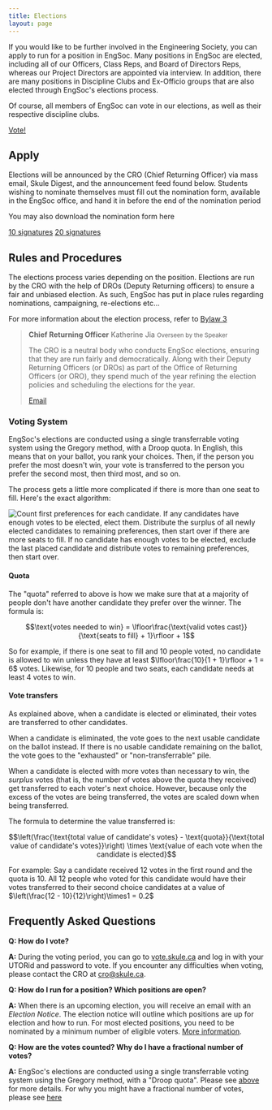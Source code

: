 ```yaml
---
title: Elections
layout: page
---
```


If you would like to be further involved in the Engineering Society, you can apply to run for a position in EngSoc. Many positions in EngSoc are elected, including all of our Officers, Class Reps, and Board of Directors Reps, whereas our Project Directors are appointed via interview. In addition, there are many positions in Discipline Clubs and Ex-Officio groups that are also elected through EngSoc's elections process.

Of course, all members of EngSoc can vote in our elections, as well as their respective discipline clubs.

<a class="button is-primary" href="http://vote.skule.ca">Vote!</a>

## Apply

Elections will be announced by the CRO (Chief Returning Officer) via mass email, Skule Digest, and the announcement feed found below. Students wishing to nominate themselves must fill out the nomination form, available in the EngSoc office, and hand it in before the end of the nomination period

You may also download the nomination form here

<a class="button is-primary" href="./assets/Nomination Form (10 signatures).pdf">10 signatures</a>
<a class="button is-primary" href="./assets/Nomination Form (20 signatures).pdf">20 signatures</a>

## Rules and Procedures

The elections process varies depending on the position. Elections are run by the CRO with the help of DROs (Deputy Returning officers) to ensure a fair and unbiased election. As such, EngSoc has put in place rules regarding nominations, campaigning, re-elections etc...
            
For more information about the election process, refer to [Bylaw 3](/engsoc-documents/governing_documents)

> <b class="speakerpersono">Chief Returning Officer</b>
> Katherine Jia <small class="speakpersono-text">Overseen by the Speaker</small>
> 
> The CRO is a neutral body who conducts EngSoc elections, ensuring that they are run fairly and democratically. Along with their Deputy Returning Officers (or DROs) as part of the Office of Returning Officers (or ORO), they spend much of the year refining the election policies and scheduling the elections for the year.
> 
> <a class="button is-small speakpersono" href="mailto:cro@skule.ca">Email</a>

### Voting System

EngSoc's elections are conducted using a single transferrable voting system using the Gregory method, with a Droop quota. In English, this means that on your ballot, you rank your choices. Then, if the person you prefer the most doesn't win, your vote is transferred to the person you prefer the second most, then third most, and so on.

The process gets a little more complicated if there is more than one seat to fill. Here's the exact algorithm:

![Count first preferences for each candidate. If any candidates have enough votes to be elected, elect them. Distribute the surplus of all newly elected candidates to remaining preferences, then start over if there are more seats to fill. If no candidate has enough votes to be elected, exclude the last placed candidate and distribute votes to remaining preferences, then start over.]()

#### Quota

The "quota" referred to above is how we make sure that at a majority of people don't have another candidate they prefer over the winner. The formula is:

$$\text{votes needed to win} = \lfloor\frac{\text{valid votes cast}}{\text{seats to fill} + 1}\rfloor + 1$$

So for example, if there is one seat to fill and 10 people voted, no candidate is allowed to win unless they have at least $\lfloor\frac{10}{1 + 1}\rfloor + 1 = 6$ votes. Likewise, for 10 people and two seats, each candidate needs at least 4 votes to win.

#### Vote transfers

As explained above, when a candidate is elected or eliminated, their votes are transferred to other candidates.

When a candidate is eliminated, the vote goes to the next usable candidate on the ballot instead. If there is no usable candidate remaining on the ballot, the vote goes to the "exhausted" or "non-transferrable" pile.

When a candidate is elected with more votes than necessary to win, the _surplus_ votes (that is, the number of votes above the quota they received) get transferred to each voter's next choice. However, because only the excess of the votes are being transferred, the votes are scaled down when being transferred.

The formula to determine the value transferred is:

$$\left(\frac{\text{total value of candidate's votes} - \text{quota}}{\text{total value of candidate's votes}}\right) \times \text{value of each vote when the candidate is elected}$$

For example: Say a candidate received 12 votes in the first round and the quota is 10. All 12 people who voted for this candidate would have their votes transferred to their second choice candidates at a value of $\left(\frac{12 - 10}{12}\right)\times1 = 0.2$
## Frequently Asked Questions
**Q: How do I vote?**

**A:** During the voting period, you can go to [vote.skule.ca](https://vote.skule.ca) and log in with your UTORid and password to vote. If you encounter any difficulties when voting, please contact the CRO at [cro@skule.ca](mailto:cro@skule.ca).

**Q: How do I run for a position? Which positions are open?**

**A:** When there is an upcoming election, you will receive an email with an _Election Notice_. The election notice will outline which positions are up for election and how to run. For most elected positions, you need to be nominated by a minimum number of eligible voters. [More information](#apply).

**Q: How are the votes counted? Why do I have a fractional number of votes?**

**A:** EngSoc's elections are conducted using a single transferrable voting system using the Gregory method, with a "Droop quota". Please see [above](#voting-system) for more details. For why you might have a fractional number of votes, please see [here](#vote-transfers)

